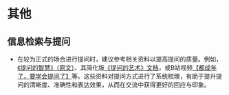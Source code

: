 # 其他

## 信息检索与提问

- 在较为正式的场合进行提问时，建议参考相关资料以提高提问的质量。例如，[《提问的智慧》（原文）](http://www.catb.org/~esr/faqs/smart-questions.html)、其简化版[《提问的艺术》文档](https://fresky.github.io/2015/04/26/how-to-ask-questions/)，或B站视频[【都成年了，要学会提问了】](https://www.bilibili.com/video/BV1om4y1H71S/?share_source=copy_web&vd_source=8c92f57ef317f2ea19bbe29565b2a9b2)等。这些资料对提问方式进行了系统梳理，有助于提升提问的清晰度、准确性和表达效果，从而在交流中获得更好的回应与印象。
